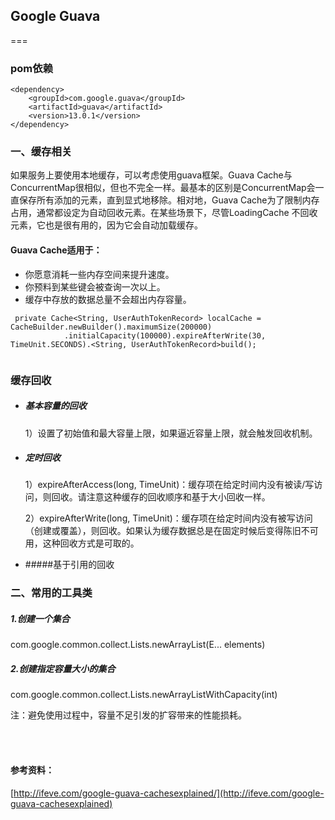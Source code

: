 ## Google Guava

===
### pom依赖

```
<dependency>
  	<groupId>com.google.guava</groupId>
  	<artifactId>guava</artifactId>
  	<version>13.0.1</version>
</dependency>

```

### 一、缓存相关
如果服务上要使用本地缓存，可以考虑使用guava框架。Guava Cache与ConcurrentMap很相似，但也不完全一样。最基本的区别是ConcurrentMap会一直保存所有添加的元素，直到显式地移除。相对地，Guava Cache为了限制内存占用，通常都设定为自动回收元素。在某些场景下，尽管LoadingCache 不回收元素，它也是很有用的，因为它会自动加载缓存。

#### Guava Cache适用于：

* 你愿意消耗一些内存空间来提升速度。
* 你预料到某些键会被查询一次以上。
* 缓存中存放的数据总量不会超出内存容量。

```
 private Cache<String, UserAuthTokenRecord> localCache = CacheBuilder.newBuilder().maximumSize(200000)
            .initialCapacity(100000).expireAfterWrite(30, TimeUnit.SECONDS).<String, UserAuthTokenRecord>build();
            
```

### 缓存回收

* ##### 基本容量的回收

  1）设置了初始值和最大容量上限，如果逼近容量上限，就会触发回收机制。
  
* ##### 定时回收

	1）expireAfterAccess(long, TimeUnit)：缓存项在给定时间内没有被读/写访问，则回收。请注意这种缓存的回收顺序和基于大小回收一样。
	
	2）expireAfterWrite(long, TimeUnit)：缓存项在给定时间内没有被写访问（创建或覆盖），则回收。如果认为缓存数据总是在固定时候后变得陈旧不可用，这种回收方式是可取的。

* #####基于引用的回收

### 二、常用的工具类

##### 1.创建一个集合
com.google.common.collect.Lists.newArrayList(E... elements)

##### 2.创建指定容量大小的集合

com.google.common.collect.Lists.newArrayListWithCapacity(int)

注：避免使用过程中，容量不足引发的扩容带来的性能损耗。


<br><br>
#### 参考资料：

[http://ifeve.com/google-guava-cachesexplained/](http://ifeve.com/google-guava-cachesexplained)


